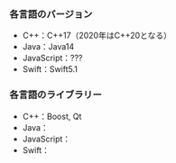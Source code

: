 ### 各言語のバージョン

* C++：C++17（2020年はC++20となる）
* Java：Java14
* JavaScript：???
* Swift：Swift5.1



### 各言語のライブラリー

* C++：Boost, Qt
* Java：
* JavaScript：
* Swift：





